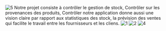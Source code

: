 ![5](https://user-images.githubusercontent.com/58651684/208267893-286bf808-420b-44db-95b3-641f38acda48.png)
Notre projet consiste à contrôler le gestion  de stock, Contrôler sur les provenances des produits, Contrôler notre application donne aussi une vision claire par rapport aux statistiques des stock, la prévision des ventes qui facilite le travail entre les fournisseurs et les cliens.
![1](https://user-images.githubusercontent.com/58651684/208267872-ce25b7b2-95dc-4b0d-928a-2749f10de12b.png)
![2](https://user-images.githubusercontent.com/58651684/208267878-ff23bb8b-f0b0-486a-adb7-eb6926c1860f.png)
![4](https://user-images.githubusercontent.com/58651684/208267885-1323e168-487c-493b-9f2c-e5126876393e.png)
